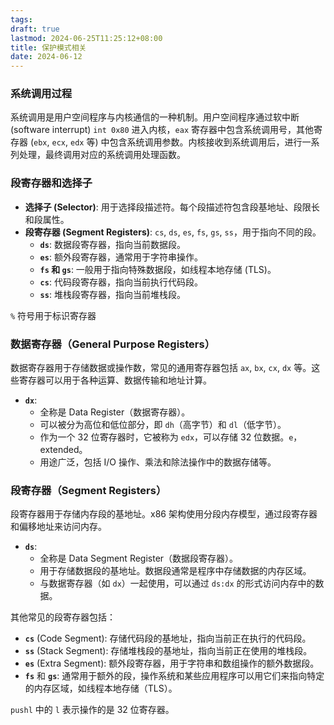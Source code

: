 ```yaml
---
tags: 
draft: true
lastmod: 2024-06-25T11:25:12+08:00
title: 保护模式相关
date: 2024-06-12
---
```

### 系统调用过程

系统调用是用户空间程序与内核通信的一种机制。用户空间程序通过软中断 (software interrupt) `int 0x80` 进入内核，`eax` 寄存器中包含系统调用号，其他寄存器 (`ebx`, `ecx`, `edx` 等) 中包含系统调用参数。内核接收到系统调用后，进行一系列处理，最终调用对应的系统调用处理函数。

### 段寄存器和选择子

- **选择子 (Selector)**: 用于选择段描述符。每个段描述符包含段基地址、段限长和段属性。
- **段寄存器 (Segment Registers)**: `cs`, `ds`, `es`, `fs`, `gs`, `ss`，用于指向不同的段。
    - **`ds`**: 数据段寄存器，指向当前数据段。
    - **`es`**: 额外段寄存器，通常用于字符串操作。
    - **`fs` 和 `gs`**: 一般用于指向特殊数据段，如线程本地存储 (TLS)。
    - **`cs`**: 代码段寄存器，指向当前执行代码段。
    - **`ss`**: 堆栈段寄存器，指向当前堆栈段。


`%` 符号用于标识寄存器

### 数据寄存器（General Purpose Registers）

数据寄存器用于存储数据或操作数，常见的通用寄存器包括 `ax`, `bx`, `cx`, `dx` 等。这些寄存器可以用于各种运算、数据传输和地址计算。

- **`dx`**:
    - 全称是 Data Register（数据寄存器）。
    - 可以被分为高位和低位部分，即 `dh`（高字节）和 `dl`（低字节）。
    - 作为一个 32 位寄存器时，它被称为 `edx`，可以存储 32 位数据。`e`，extended。
    - 用途广泛，包括 I/O 操作、乘法和除法操作中的数据存储等。

### 段寄存器（Segment Registers）

段寄存器用于存储内存段的基地址。x86 架构使用分段内存模型，通过段寄存器和偏移地址来访问内存。

- **`ds`**:
    - 全称是 Data Segment Register（数据段寄存器）。
    - 用于存储数据段的基地址。数据段通常是程序中存储数据的内存区域。
    - 与数据寄存器（如 `dx`）一起使用，可以通过 `ds:dx` 的形式访问内存中的数据。

其他常见的段寄存器包括：

- **`cs`** (Code Segment): 存储代码段的基地址，指向当前正在执行的代码段。
- **`ss`** (Stack Segment): 存储堆栈段的基地址，指向当前正在使用的堆栈段。
- **`es`** (Extra Segment): 额外段寄存器，用于字符串和数组操作的额外数据段。
- **`fs`** 和 **`gs`**: 通常用于额外的段，操作系统和某些应用程序可以用它们来指向特定的内存区域，如线程本地存储（TLS）。


`pushl` 中的 `l` 表示操作的是 32 位寄存器。

